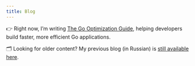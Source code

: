 ```yaml
---
title: Blog
---
```


👉 Right now, I’m writing [The Go Optimization Guide](https://goperf.dev), helping developers build faster, more efficient Go applications.

🗂️ Looking for older content? My previous blog (in Russian) is [still available here](https://sysdev.me/old/).